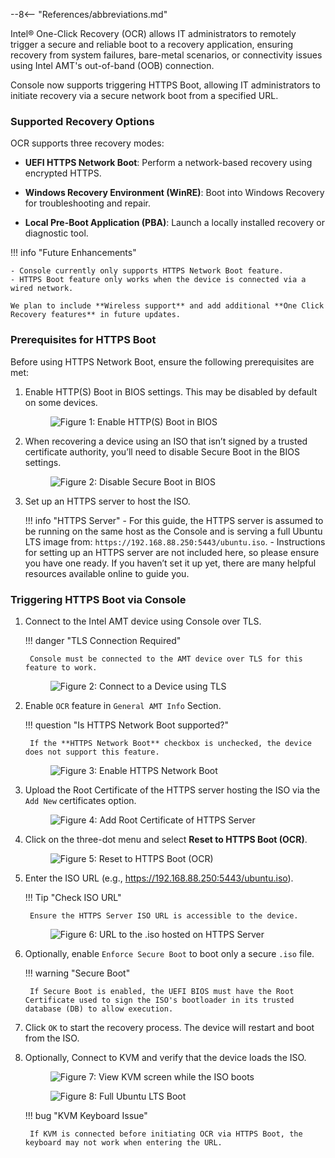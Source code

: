 --8<-- "References/abbreviations.md"

Intel® One-Click Recovery (OCR) allows IT administrators to remotely trigger a secure and reliable boot to a recovery application, ensuring recovery from system failures, bare-metal scenarios, or connectivity issues using Intel AMT's out-of-band (OOB) connection.

Console now supports triggering HTTPS Boot, allowing IT administrators to initiate recovery via a secure network boot from a specified URL.

### Supported Recovery Options

OCR supports three recovery modes:

- **UEFI HTTPS Network Boot**: Perform a network-based recovery using encrypted HTTPS.

- **Windows Recovery Environment (WinRE)**: Boot into Windows Recovery for troubleshooting and repair.

- **Local Pre-Boot Application (PBA)**: Launch a locally installed recovery or diagnostic tool.


!!! info "Future Enhancements"

    - Console currently only supports HTTPS Network Boot feature.
    - HTTPS Boot feature only works when the device is connected via a wired network.

    We plan to include **Wireless support** and add additional **One Click Recovery features** in future updates.  


### Prerequisites for HTTPS Boot

Before using HTTPS Network Boot, ensure the following prerequisites are met:

1. Enable HTTP(S) Boot in BIOS settings. This may be disabled by default on some devices.

    <figure class="figure-image">
      <img src="..\..\..\..\assets\images\OCR_HTTPSBOOT_BIOS.png" alt="Figure 1: Enable HTTP(S) Boot in BIOS">
    </figure>

2. When recovering a device using an ISO that isn’t signed by a trusted certificate authority, you’ll need to disable Secure Boot in the BIOS settings.
    <figure class="figure-image">
      <img src="..\..\..\..\assets\images\OCR_Disable_Secure_Boot.jpg" alt="Figure 2: Disable Secure Boot in BIOS">
    </figure>

3. Set up an HTTPS server to host the ISO.

    !!! info "HTTPS Server" 
        - For this guide, the HTTPS server is assumed to be running on the same host as the Console and is serving a full Ubuntu LTS image from: `https://192.168.88.250:5443/ubuntu.iso`.
        - Instructions for setting up an HTTPS server are not included here, so please ensure you have one ready. If you haven’t set it up yet, there are many helpful resources available online to guide you.

### Triggering HTTPS Boot via Console

1. Connect to the Intel AMT device using Console over TLS.
    
    !!! danger "TLS Connection Required"

        Console must be connected to the AMT device over TLS for this feature to work.

    <figure class="figure-image">
      <img src="..\..\..\..\assets\images\OCR_Connect_With_TLS.png" alt="Figure 2: Connect to a Device using TLS">
    </figure>

2. Enable `OCR` feature in `General AMT Info` Section.
   
    !!! question "Is HTTPS Network Boot supported?"

        If the **HTTPS Network Boot** checkbox is unchecked, the device does not support this feature.
    
    <figure class="figure-image">
      <img src="..\..\..\..\assets\images\OCR_Enable_HTTPS_BOOT.png" alt="Figure 3: Enable HTTPS Network Boot">
    </figure>

3. Upload the Root Certificate of the HTTPS server hosting the ISO via the `Add New` certificates option.
    
    <figure class="figure-image">
      <img src="..\..\..\..\assets\images\OCR_ADD_TRUSTEDROOTCERT.png" alt="Figure 4: Add Root Certificate of HTTPS Server">
    </figure>

4. Click on the three-dot menu and select **Reset to HTTPS Boot (OCR)**.
    
    <figure class="figure-image">
      <img src="..\..\..\..\assets\images\OCR_Reset_to_HTTPS_Boot.png" alt="Figure 5: Reset to HTTPS Boot (OCR)">
    </figure>

5. Enter the ISO URL (e.g., https://192.168.88.250:5443/ubuntu.iso).
    
    !!! Tip "Check ISO URL"

        Ensure the HTTPS Server ISO URL is accessible to the device.
    
    <figure class="figure-image">
      <img src="..\..\..\..\assets\images\OCR_HTTPSBOOT_URL.png" alt="Figure 6: URL to the .iso hosted on HTTPS Server">
    </figure>

6. Optionally, enable `Enforce Secure Boot` to boot only a secure `.iso` file.
   
    !!! warning "Secure Boot"

        If Secure Boot is enabled, the UEFI BIOS must have the Root Certificate used to sign the ISO's bootloader in its trusted database (DB) to allow execution.

7. Click `OK` to start the recovery process. The device will restart and boot from the ISO.

8. Optionally, Connect to KVM and verify that the device loads the ISO.
    
    <figure class="figure-image">
      <img src="..\..\..\..\assets\images\OCR_HTTPSBoot_Recovery_Start.png" alt="Figure 7: View KVM screen while the ISO boots">
    </figure>

    <figure class="figure-image">
      <img src="..\..\..\..\assets\images\OCR_HTTPS_BOOT_UbuntuOS.png" alt="Figure 8: Full Ubuntu LTS Boot">
    </figure>
    
    !!! bug "KVM Keyboard Issue"

        If KVM is connected before initiating OCR via HTTPS Boot, the keyboard may not work when entering the URL.
 